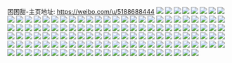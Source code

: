 困困甜-主页地址: https://weibo.com/u/5188688444 
![](https://wx4.sinaimg.cn/mw2000/005F9cTily1h3w70503moj312h0u0gtq.jpg) 
![](https://wx4.sinaimg.cn/mw2000/005F9cTily1h3w7046durj30u0166wil.jpg) 
![](https://wx4.sinaimg.cn/mw2000/005F9cTily1h3rwkn3coej30yi1ihaq2.jpg) 
![](https://wx4.sinaimg.cn/mw2000/005F9cTily1h2ipdhnruaj32c02c0qv5.jpg) 
![](https://wx4.sinaimg.cn/mw2000/005F9cTily1h1ooc38mxgj322o0yi1ky.jpg) 
![](https://wx4.sinaimg.cn/mw2000/005F9cTily1h1oobttbz7j322o0yie81.jpg) 
![](https://wx4.sinaimg.cn/mw2000/005F9cTily1h1njjv1gphj32c02c0e81.jpg) 
![](https://wx4.sinaimg.cn/mw2000/005F9cTily1gz1f4v8wuyj30wx0wxdlb.jpg) 
![](https://wx4.sinaimg.cn/mw2000/005F9cTily1gz1f4xcggdj32ds1scnpd.jpg) 
![](https://wx4.sinaimg.cn/mw2000/005F9cTily1gxpc6x8rgqj33402c0hdu.jpg) 
![](https://wx4.sinaimg.cn/mw2000/005F9cTily1gxih0e15uhj31wm2q8b29.jpg) 
![](https://wx4.sinaimg.cn/mw2000/005F9cTily1gwsxsgb6p1j31400u0wsr.jpg) 
![](https://wx4.sinaimg.cn/mw2000/005F9cTily1gwsxshfcf9j31400u0amb.jpg) 
![](https://wx4.sinaimg.cn/mw2000/005F9cTily1gwsxsi6kxtj31400u07d2.jpg) 
![](https://wx4.sinaimg.cn/mw2000/005F9cTily1gwgb8f2k9pj32c03407wi.jpg) 
![](https://wx4.sinaimg.cn/mw2000/005F9cTily1gwgb8dmhm6j32c02c0hdt.jpg) 
![](https://wx4.sinaimg.cn/mw2000/005F9cTily1gvs06h2pwej32ds1schdt.jpg) 
![](https://wx4.sinaimg.cn/mw2000/005F9cTily1gvs06ibkpdj32ds1sc4qp.jpg) 
![](https://wx4.sinaimg.cn/mw2000/005F9cTily1gvjxodjg86j62c02c0u0x02.jpg) 
![](https://wx4.sinaimg.cn/mw2000/005F9cTily1gv8f01rg2wj60u013cwly02.jpg) 
![](https://wx4.sinaimg.cn/mw2000/005F9cTily1gv8f024o72j60u0140tg102.jpg) 
![](https://wx4.sinaimg.cn/mw2000/005F9cTily1gv8f02enjpj60u0140gro02.jpg) 
![](https://wx4.sinaimg.cn/mw2000/005F9cTily1gupa3sa4psj60u0140n8e02.jpg) 
![](https://wx4.sinaimg.cn/mw2000/005F9cTily1gupa3rd32wj61400u0akt02.jpg) 
![](https://wx4.sinaimg.cn/mw2000/005F9cTily1guk1eaqglbj62c0340x6q02.jpg) 
![](https://wx4.sinaimg.cn/mw2000/005F9cTily1guk1ec4k3wj62c0340x6p02.jpg) 
![](https://wx4.sinaimg.cn/mw2000/005F9cTily1guk1edemtgj62c0340e8202.jpg) 
![](https://wx4.sinaimg.cn/mw2000/005F9cTily1guby4vda8nj63402c0e8102.jpg) 
![](https://wx4.sinaimg.cn/mw2000/005F9cTily1guby4wraoxj63402c0hdt02.jpg) 
![](https://wx4.sinaimg.cn/mw2000/005F9cTily1guby53nvshj62ds1sc1dh02.jpg) 
![](https://wx4.sinaimg.cn/mw2000/005F9cTily1guby4yfvszj63402c01kz02.jpg) 
![](https://wx4.sinaimg.cn/mw2000/005F9cTily1guamanomh0j62c02c0x6p02.jpg) 
![](https://wx4.sinaimg.cn/mw2000/005F9cTily1gu2pl25ayhj33402c04qr.jpg) 
![](https://wx4.sinaimg.cn/mw2000/005F9cTily1gu2pkzimgaj63402c0hdu02.jpg) 
![](https://wx4.sinaimg.cn/mw2000/005F9cTily1gu2pl4uzu5j62c0340u0x02.jpg) 
![](https://wx4.sinaimg.cn/mw2000/005F9cTily1gu2pl65z2wj62c02c0kjl02.jpg) 
![](https://wx4.sinaimg.cn/mw2000/005F9cTily1gu2pl3p4h3j62c02c07w802.jpg) 
![](https://wx4.sinaimg.cn/mw2000/005F9cTily1gu2pky6hm5j32c0340x6q.jpg) 
![](https://wx4.sinaimg.cn/mw2000/005F9cTily1gu2pl7iltoj62c02c01ky02.jpg) 
![](https://wx4.sinaimg.cn/mw2000/005F9cTily1gu2pl8wtwej62c02c0qv502.jpg) 
![](https://wx4.sinaimg.cn/mw2000/005F9cTily1gttfnfmdqfj62c033y7wk02.jpg) 
![](https://wx4.sinaimg.cn/mw2000/005F9cTily1gttfnjk8raj62c03407wk02.jpg) 
![](https://wx4.sinaimg.cn/mw2000/005F9cTily1gudskc283nj63402c01kz02.jpg) 
![](https://wx4.sinaimg.cn/mw2000/005F9cTily1gtboel9m0oj30yi22o7wi.jpg) 
![](https://wx4.sinaimg.cn/mw2000/005F9cTily1gtboeotcbtj30yi22oe82.jpg) 
![](https://wx4.sinaimg.cn/mw2000/005F9cTily1gssi5halqsj32ds1scu0x.jpg) 
![](https://wx4.sinaimg.cn/mw2000/005F9cTily1gssi5eb01sj31w02io4qq.jpg) 
![](https://wx4.sinaimg.cn/mw2000/005F9cTily1gssi5d7d6uj32c03404qr.jpg) 
![](https://wx4.sinaimg.cn/mw2000/005F9cTily1gssi5f8u6cj32c03407wi.jpg) 
![](https://wx4.sinaimg.cn/mw2000/005F9cTily1gssi5j3mlsj32c034yu0y.jpg) 
![](https://wx4.sinaimg.cn/mw2000/005F9cTily1gssi5g7uzgj32c03401ky.jpg) 
![](https://wx4.sinaimg.cn/mw2000/005F9cTily1gssi5kpdlej62c02c0hdv02.jpg) 
![](https://wx4.sinaimg.cn/mw2000/005F9cTily1gs9z7cn0guj31o0280u0x.jpg) 
![](https://wx4.sinaimg.cn/mw2000/005F9cTily1gs9z7a7rldj32c02c0kjl.jpg) 
![](https://wx4.sinaimg.cn/mw2000/005F9cTily1grrfzarcaaj32c02c04qp.jpg) 
![](https://wx4.sinaimg.cn/mw2000/005F9cTily1grrfysalzhj31lw2g7at4.jpg) 
![](https://wx4.sinaimg.cn/mw2000/005F9cTily1grrfyteu6wj33402c0e81.jpg) 
![](https://wx4.sinaimg.cn/mw2000/005F9cTily1grrfyylnhuj32c02c0quh.jpg) 
![](https://wx4.sinaimg.cn/mw2000/005F9cTily1grrfyvzit9j32c0340b2b.jpg) 
![](https://wx4.sinaimg.cn/mw2000/005F9cTily1grrfyx18myj62c02c07wh02.jpg) 
![](https://wx4.sinaimg.cn/mw2000/005F9cTily1gqbbh1fvtnj31sc2ds4pr.jpg) 
![](https://wx4.sinaimg.cn/mw2000/005F9cTily1gqbbh08c13j31sc2ds1kx.jpg) 
![](https://wx4.sinaimg.cn/mw2000/005F9cTily1gqbbgyjymsj32c02c0hdt.jpg) 
![](https://wx4.sinaimg.cn/mw2000/005F9cTily1gqbdcxqnuoj31400u047z.jpg) 
![](https://wx4.sinaimg.cn/mw2000/005F9cTily1gq4i8bpg2ij30u00uj101.jpg) 
![](https://wx4.sinaimg.cn/mw2000/005F9cTily1gq4i8bx4dgj30u00u80y9.jpg) 
![](https://wx4.sinaimg.cn/mw2000/005F9cTily1gq4i8cfc2jj30u015mah7.jpg) 
![](https://wx4.sinaimg.cn/mw2000/005F9cTily1gq4i972xc4j30u01407bt.jpg) 
![](https://wx4.sinaimg.cn/mw2000/005F9cTily1gq4i8aqv83j30u00u0ah2.jpg) 
![](https://wx4.sinaimg.cn/mw2000/005F9cTily1gq0omym8yaj322o0yi4qs.jpg) 
![](https://wx4.sinaimg.cn/mw2000/005F9cTily1gq0on5e4p3j322o0yie8b.jpg) 
![](https://wx4.sinaimg.cn/mw2000/005F9cTily1gq0omswl6yj32c02c0noq.jpg) 
![](https://wx4.sinaimg.cn/mw2000/005F9cTily1gpybgm1o4vj30n012fwiy.jpg) 
![](https://wx4.sinaimg.cn/mw2000/005F9cTily1gpybgmm8azj30yh12xk2h.jpg) 
![](https://wx4.sinaimg.cn/mw2000/005F9cTily1gpdt9vypogj30u00u0tel.jpg) 
![](https://wx4.sinaimg.cn/mw2000/005F9cTily1got2i7vt3hj30u014016c.jpg) 
![](https://wx4.sinaimg.cn/mw2000/005F9cTily1got2i89wypj30u00u0dmc.jpg) 
![](https://wx4.sinaimg.cn/mw2000/005F9cTily1got2i8tuuzj31400u0aln.jpg) 
![](https://wx4.sinaimg.cn/mw2000/005F9cTily1got2i9a2bxj30u00u07ad.jpg) 
![](https://wx4.sinaimg.cn/mw2000/005F9cTily1got2i7gtvkj30u00u0q8l.jpg) 
![](https://wx4.sinaimg.cn/mw2000/005F9cTily1got2ia9uycj30u0140tlm.jpg) 
![](https://wx4.sinaimg.cn/mw2000/005F9cTily1gohjo6okqrj30u0140an4.jpg) 
![](https://wx4.sinaimg.cn/mw2000/005F9cTily1go9ey3087uj30u00wj47q.jpg) 
![](https://wx4.sinaimg.cn/mw2000/005F9cTily1go3lfep15tj31o0280b2a.jpg) 
![](https://wx4.sinaimg.cn/mw2000/005F9cTily1go3lfc3p0ej32c02c0u0x.jpg) 
![](https://wx4.sinaimg.cn/mw2000/005F9cTily1go3lfabigpj31o02807wi.jpg) 
![](https://wx4.sinaimg.cn/mw2000/005F9cTily1go3lfdap9tj32c02c0kjl.jpg) 
![](https://wx4.sinaimg.cn/mw2000/005F9cTily1go3lffooadj31o02807wi.jpg) 
![](https://wx4.sinaimg.cn/mw2000/005F9cTily1go3lkj60zaj32c02c0b2a.jpg) 
![](https://wx4.sinaimg.cn/mw2000/005F9cTily1go3lkjm4l2j32ds1scqls.jpg) 
![](https://wx4.sinaimg.cn/mw2000/005F9cTily1glwqrhzy7pj30u0140dox.jpg) 
![](https://wx4.sinaimg.cn/mw2000/005F9cTily1glrxtqmcwyj30u0140thy.jpg) 
![](https://wx4.sinaimg.cn/mw2000/005F9cTily1gkcchcs2y2j32c0340kjl.jpg) 
![](https://wx4.sinaimg.cn/mw2000/005F9cTily1gkcchdp53ij32c0340npd.jpg) 
![](https://wx4.sinaimg.cn/mw2000/005F9cTily1gk4yek86v5j30u0140aii.jpg) 
![](https://wx4.sinaimg.cn/mw2000/005F9cTily1gk6fqlqkcsj30u00u0459.jpg) 
![](https://wx4.sinaimg.cn/mw2000/005F9cTily1gjo32y7zqij31tp2e4qv5.jpg) 
![](https://wx4.sinaimg.cn/mw2000/005F9cTily1gjo334nlrxj32c02c0b29.jpg) 
![](https://wx4.sinaimg.cn/mw2000/005F9cTily1gjo33iza5oj32c0340u0y.jpg) 
![](https://wx4.sinaimg.cn/mw2000/005F9cTily1gja765re21j32c0340qv5.jpg) 
![](https://wx4.sinaimg.cn/mw2000/005F9cTily1gja768dwhij32ds1sch0d.jpg) 
![](https://wx4.sinaimg.cn/mw2000/005F9cTily1gja769q0xjj32c03404pn.jpg) 
![](https://wx4.sinaimg.cn/mw2000/005F9cTily1gja76bqyo1j32c03407wi.jpg) 
![](https://wx4.sinaimg.cn/mw2000/005F9cTily1gja767jj1jj32c02c0u0y.jpg) 
![](https://wx4.sinaimg.cn/mw2000/005F9cTily1gja76dnr2cj32c0340qv6.jpg) 
![](https://wx4.sinaimg.cn/mw2000/005F9cTily1gja76f8h1ij30q80u7wke.jpg) 
![](https://wx4.sinaimg.cn/mw2000/005F9cTily1gja76fp4m1j33402c04qp.jpg) 
![](https://wx4.sinaimg.cn/mw2000/005F9cTily1gja76h8tm7j31sc2dsauh.jpg) 
![](https://wx4.sinaimg.cn/mw2000/005F9cTily1giqftyxk8dj32c0340kjm.jpg) 
![](https://wx4.sinaimg.cn/mw2000/005F9cTily1giky4e7qtqj30u012t13l.jpg) 
![](https://wx4.sinaimg.cn/mw2000/005F9cTily1giky4iniguj31400u0drv.jpg) 
![](https://wx4.sinaimg.cn/mw2000/005F9cTily1giky4l17byj30u0140jxp.jpg) 
![](https://wx4.sinaimg.cn/mw2000/005F9cTily1giky4p07gjj31400u0wqd.jpg) 
![](https://wx4.sinaimg.cn/mw2000/005F9cTily1giky4sx39pj30u00u0157.jpg) 
![](https://wx4.sinaimg.cn/mw2000/005F9cTily1gig7a92naqj30u014016u.jpg) 
![](https://wx4.sinaimg.cn/mw2000/005F9cTily1gig7a9vr4jj31400u0n5g.jpg) 
![](https://wx4.sinaimg.cn/mw2000/005F9cTily1gig7aacaoqj30u00u0dnx.jpg) 
![](https://wx4.sinaimg.cn/mw2000/005F9cTily1gig7a7yqx6j31400u0thi.jpg) 
![](https://wx4.sinaimg.cn/mw2000/005F9cTily1gig7aawvtcj30u0140na6.jpg) 
![](https://wx4.sinaimg.cn/mw2000/005F9cTily1gibhqqgntsj30rs2pt4qp.jpg) 
![](https://wx4.sinaimg.cn/mw2000/005F9cTily1gibhqp6oi9j30rs34o4qp.jpg) 
![](https://wx4.sinaimg.cn/mw2000/005F9cTily1gibhqsfmlpj30rs3bsu0x.jpg) 
![](https://wx4.sinaimg.cn/mw2000/005F9cTily1gi42zn33aoj30u0140tef.jpg) 
![](https://wx4.sinaimg.cn/mw2000/005F9cTily1gi42znml3oj30u0140afv.jpg) 
![](https://wx4.sinaimg.cn/mw2000/005F9cTily1gi23uhieltj33402c0qv5.jpg) 
![](https://wx4.sinaimg.cn/mw2000/005F9cTily1ghybqhb46uj32ds1sce81.jpg) 
![](https://wx4.sinaimg.cn/mw2000/005F9cTily1ggmak2toeuj31400u0qd1.jpg) 
![](https://wx4.sinaimg.cn/mw2000/005F9cTily1ggmak4ig74j30u00u0te3.jpg) 
![](https://wx4.sinaimg.cn/mw2000/005F9cTily1ggmak6a96cj30u00u00y0.jpg) 
![](https://wx4.sinaimg.cn/mw2000/005F9cTily1ggmak8octkj30u00u044i.jpg) 
